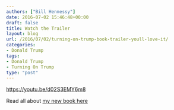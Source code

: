 ```yaml
---
authors: ["Bill Hennessy"]
date: 2016-07-02 15:46:48+00:00
draft: false
title: Watch the Trailer
layout: blog
url: /2016/07/02/turning-on-trump-book-trailer-youll-love-it/
categories:
- Donald Trump
tags:
- Donald Trump
- Turning On Trump
type: "post"
---
```


https://youtu.be/d02S3EMY6m8

Read all about [my new book here](https://hennessysview.com/turning-on-trump/)
